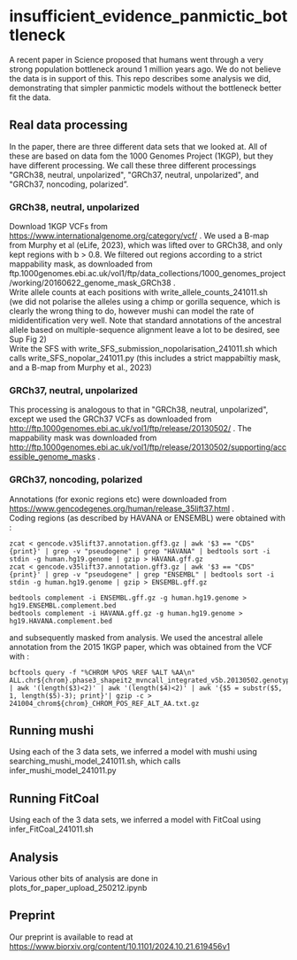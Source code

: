 # insufficient_evidence_panmictic_bottleneck

A recent paper in Science proposed that humans went through a very strong population bottleneck around 1 million years ago. We do not believe the data is in support of this. This repo describes some analysis we did, demonstrating that simpler panmictic models without the bottleneck better fit the data. 

## Real data processing

In the paper, there are three different data sets that we looked at. All of these are based on data fom the 1000 Genomes Project (1KGP), but they have different processing. We call these three different processings "GRCh38, neutral, unpolarized", "GRCh37, neutral, unpolarized", and "GRCh37, noncoding, polarized”. 

### GRCh38, neutral, unpolarized

Download 1KGP VCFs from https://www.internationalgenome.org/category/vcf/ . We used a B-map from Murphy et al (eLife, 2023), which was lifted over to GRCh38, and only kept regions with b > 0.8. We filtered out regions according to a strict mappability mask, as downloaded from ftp.1000genomes.ebi.ac.uk/vol1/ftp/data_collections/1000_genomes_project/working/20160622_genome_mask_GRCh38 .<br>
Write allele counts at each positions with write_allele_counts_241011.sh<br>
(we did not polarise the alleles using a chimp or gorilla sequence, which is clearly the wrong thing to do, however mushi can model the rate of mididentification very well. Note that standard annotations of the ancestral allele based on multiple-sequence alignment leave a lot to be desired, see Sup Fig 2)<br>
Write the SFS with write_SFS_submission_nopolarisation_241011.sh which calls write_SFS_nopolar_241011.py (this includes a strict mappabiltiy mask, and a B-map from Murphy et al., 2023)<br>

### GRCh37, neutral, unpolarized

This processing is analogous to that in "GRCh38, neutral, unpolarized", except we used the GRCh37 VCFs as downloaded from http://ftp.1000genomes.ebi.ac.uk/vol1/ftp/release/20130502/ . The mappability mask was downloaded from http://ftp.1000genomes.ebi.ac.uk/vol1/ftp/release/20130502/supporting/accessible_genome_masks .

### GRCh37, noncoding, polarized

Annotations (for exonic regions etc) were downloaded from https://www.gencodegenes.org/human/release_35lift37.html .<br>
Coding regions (as described by HAVANA or ENSEMBL) were obtained with :
```
zcat < gencode.v35lift37.annotation.gff3.gz | awk '$3 == "CDS" {print}' | grep -v "pseudogene" | grep "HAVANA" | bedtools sort -i stdin -g human.hg19.genome | gzip > HAVANA.gff.gz
zcat < gencode.v35lift37.annotation.gff3.gz | awk '$3 == "CDS" {print}' | grep -v "pseudogene" | grep "ENSEMBL" | bedtools sort -i stdin -g human.hg19.genome | gzip > ENSEMBL.gff.gz

bedtools complement -i ENSEMBL.gff.gz -g human.hg19.genome > hg19.ENSEMBL.complement.bed
bedtools complement -i HAVANA.gff.gz -g human.hg19.genome > hg19.HAVANA.complement.bed
```
and subsequently masked from analysis. We used the ancestral allele annotation from the 2015 1KGP paper, which was obtained from the VCF with : 
```
bcftools query -f "%CHROM %POS %REF %ALT %AA\n" ALL.chr${chrom}.phase3_shapeit2_mvncall_integrated_v5b.20130502.genotypes.vcf.gz | awk '(length($3)<2)' | awk '(length($4)<2)' | awk '{$5 = substr($5, 1, length($5)-3); print}'| gzip -c > 241004_chrom${chrom}_CHROM_POS_REF_ALT_AA.txt.gz
```

## Running mushi

Using each of the 3 data sets, we inferred a model with mushi using searching_mushi_model_241011.sh, which calls infer_mushi_model_241011.py<br>

## Running FitCoal

Using each of the 3 data sets, we inferred a model with FitCoal using infer_FitCoal_241011.sh<br>

## Analysis 

Various other bits of analysis are done in plots_for_paper_upload_250212.ipynb

## Preprint

Our preprint is available to read at https://www.biorxiv.org/content/10.1101/2024.10.21.619456v1
